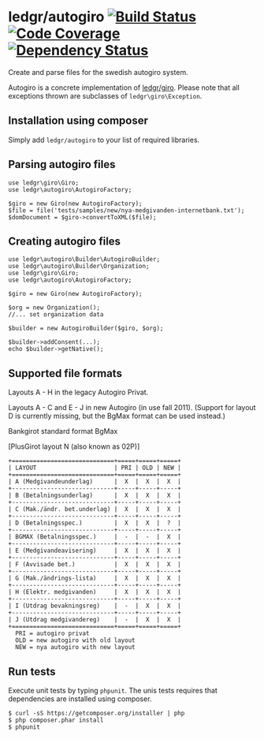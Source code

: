 # ledgr/autogiro [![Build Status](https://travis-ci.org/ledgr/autogiro.svg?branch=master)](https://travis-ci.org/ledgr/autogiro) [![Code Coverage](https://scrutinizer-ci.com/g/ledgr/autogiro/badges/coverage.png?s=33c8ab5cc95b00f2e9f5493830116e96a4866ba5)](https://scrutinizer-ci.com/g/ledgr/autogiro/) [![Dependency Status](https://gemnasium.com/ledgr/autogiro.svg)](https://gemnasium.com/ledgr/autogiro)


Create and parse files for the swedish autogiro system.

Autogiro is a concrete implementation of [ledgr/giro](https://github.com/ledgr/giro).
Please note that all exceptions thrown are subclasses of `ledgr\giro\Exception`.


Installation using composer
---------------------------
Simply add `ledgr/autogiro` to your list of required libraries.


Parsing autogiro files
----------------------
    use ledgr\giro\Giro;
    use ledgr\autogiro\AutogiroFactory;

    $giro = new Giro(new AutogiroFactory);
    $file = file('tests/samples/new/nya-medgivanden-internetbank.txt');
    $domDocument = $giro->convertToXML($file);


Creating autogiro files
-----------------------
    use ledgr\autogiro\Builder\AutogiroBuilder;
    use ledgr\autogiro\Builder\Organization;
    use ledgr\giro\Giro;
    use ledgr\autogiro\AutogiroFactory;

    $giro = new Giro(new AutogiroFactory);

    $org = new Organization();
    //... set organization data

    $builder = new AutogiroBuilder($giro, $org);

    $builder->addConsent(...);
    echo $builder->getNative();


Supported file formats
----------------------
Layouts A - H in the legacy Autogiro Privat.

Layouts A - C and E - J in new Autogiro (in use fall 2011). (Support for
layout D is currently missing, but the BgMax format can be used instead.)

Bankgirot standard format BgMax

[PlusGirot layout N (also known as 02P)]

    +=============================+=====+=====+=====+
    | LAYOUT                      | PRI | OLD | NEW |
    +=============================+=====+=====+=====+
    | A (Medgivandeunderlag)      |  X  |  X  |  X  |
    +-----------------------------+-----+-----+-----+
    | B (Betalningsunderlag)      |  X  |  X  |  X  |
    +-----------------------------+-----+-----+-----+
    | C (Mak./ändr. bet.underlag) |  X  |  X  |  X  |
    +-----------------------------+-----+-----+-----+
    | D (Betalningsspec.)         |  X  |  X  |  ?  |
    +-----------------------------+-----+-----+-----+
    | BGMAX (Betalningsspec.)     |  -  |  -  |  X  |
    +-----------------------------+-----+-----+-----+
    | E (Medgivandeavisering)     |  X  |  X  |  X  |
    +-----------------------------+-----+-----+-----+
    | F (Avvisade bet.)           |  X  |  X  |  X  |
    +-----------------------------+-----+-----+-----+
    | G (Mak./ändrings-lista)     |  X  |  X  |  X  |
    +-----------------------------+-----+-----+-----+
    | H (Elektr. medgivanden)     |  X  |  X  |  X  |
    +-----------------------------+-----+-----+-----+
    | I (Utdrag bevakningsreg)    |  -  |  X  |  X  |
    +-----------------------------+-----+-----+-----+
    | J (Utdrag medgivandereg)    |  -  |  X  |  X  |
    +=============================+=====+=====+=====+
      PRI = autogiro privat
      OLD = new autogiro with old layout
      NEW = nya autogiro with new layout


Run tests
---------
Execute unit tests by typing `phpunit`. The unis tests requires that dependencies
are installed using composer.

    $ curl -sS https://getcomposer.org/installer | php
    $ php composer.phar install
    $ phpunit
